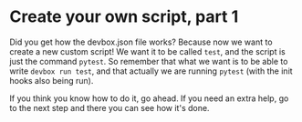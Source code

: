 # Create your own script, part 1

Did you get how the devbox.json file works? Because now we want to create a new custom script! We want it to be called `test`, and the script is just the command `pytest`. So remember that what we want is to be able to write `devbox run test`, and that actually we are running `pytest` (with the init hooks also being run). 

If you think you know how to do it, go ahead. If you need an extra help, go to the next step and there you can see how it's done.